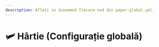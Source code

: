 ```yaml
---
description: Aflați ce înseamnă fiecare nod din paper-global.yml.
---
```


# 🛩️ Hârtie (Configurație globală)
